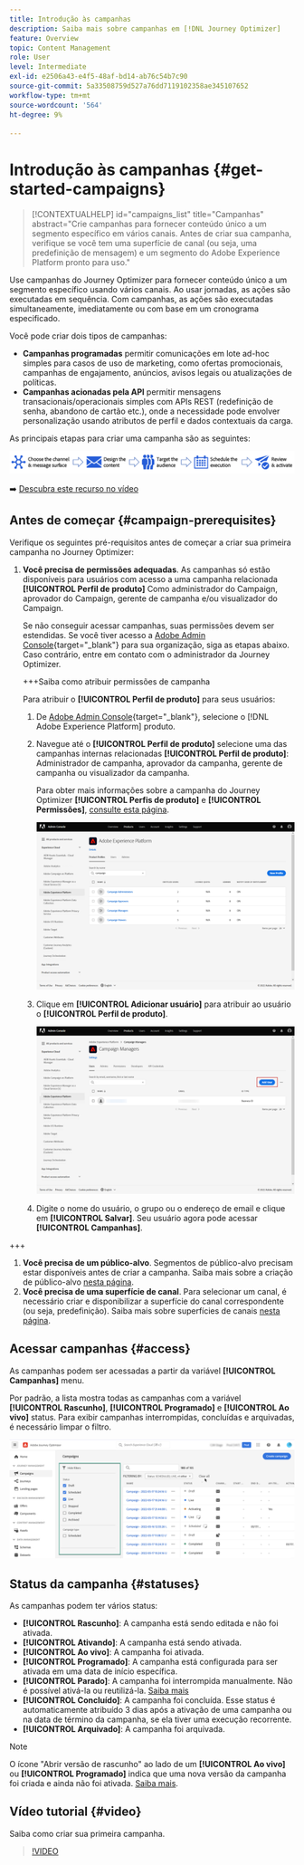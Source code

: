 ```yaml
---
title: Introdução às campanhas
description: Saiba mais sobre campanhas em [!DNL Journey Optimizer]
feature: Overview
topic: Content Management
role: User
level: Intermediate
exl-id: e2506a43-e4f5-48af-bd14-ab76c54b7c90
source-git-commit: 5a33508759d527a76dd7119102358ae345107652
workflow-type: tm+mt
source-wordcount: '564'
ht-degree: 9%

---
```


# Introdução às campanhas {#get-started-campaigns}

>[!CONTEXTUALHELP]
>id="campaigns_list"
>title="Campanhas"
>abstract="Crie campanhas para fornecer conteúdo único a um segmento específico em vários canais. Antes de criar sua campanha, verifique se você tem uma superfície de canal (ou seja, uma predefinição de mensagem) e um segmento do Adobe Experience Platform pronto para uso."

Use campanhas do Journey Optimizer para fornecer conteúdo único a um segmento específico usando vários canais. Ao usar jornadas, as ações são executadas em sequência. Com campanhas, as ações são executadas simultaneamente, imediatamente ou com base em um cronograma especificado.

Você pode criar dois tipos de campanhas:

* **Campanhas programadas** permitir comunicações em lote ad-hoc simples para casos de uso de marketing, como ofertas promocionais, campanhas de engajamento, anúncios, avisos legais ou atualizações de políticas.
* **Campanhas acionadas pela API** permitir mensagens transacionais/operacionais simples com APIs REST (redefinição de senha, abandono de cartão etc.), onde a necessidade pode envolver personalização usando atributos de perfil e dados contextuais da carga.

As principais etapas para criar uma campanha são as seguintes:

![](assets/create-campaign-process.png)

➡️ [Descubra este recurso no vídeo](#video)

## Antes de começar {#campaign-prerequisites}

Verifique os seguintes pré-requisitos antes de começar a criar sua primeira campanha no Journey Optimizer:

1. **Você precisa de permissões adequadas**. As campanhas só estão disponíveis para usuários com acesso a uma campanha relacionada **[!UICONTROL Perfil de produto]** Como administrador do Campaign, aprovador do Campaign, gerente de campanha e/ou visualizador do Campaign.

   Se não conseguir acessar campanhas, suas permissões devem ser estendidas. Se você tiver acesso a [Adobe Admin Console](https://adminconsole.adobe.com/){target=&quot;_blank&quot;} para sua organização, siga as etapas abaixo. Caso contrário, entre em contato com o administrador da Journey Optimizer.

   +++Saiba como atribuir permissões de campanha

   Para atribuir o **[!UICONTROL Perfil de produto]** para seus usuários:

   1. De [Adobe Admin Console](https://adminconsole.adobe.com/){target=&quot;_blank&quot;}, selecione o [!DNL Adobe Experience Platform] produto.

   1. Navegue até o **[!UICONTROL Perfil de produto]** selecione uma das campanhas internas relacionadas **[!UICONTROL Perfil de produto]**: Administrador de campanha, aprovador da campanha, gerente de campanha ou visualizador da campanha.

      Para obter mais informações sobre a campanha do Journey Optimizer **[!UICONTROL Perfis de produto]** e **[!UICONTROL Permissões]**, [consulte esta página](../administration/ootb-product-profiles.md).

      ![](assets/do-not-localize/admin_1.png)

   1. Clique em **[!UICONTROL Adicionar usuário]** para atribuir ao usuário o **[!UICONTROL Perfil de produto]**.

      ![](assets/do-not-localize/admin_2.png)

   1. Digite o nome do usuário, o grupo ou o endereço de email e clique em **[!UICONTROL Salvar]**.
   Seu usuário agora pode acessar **[!UICONTROL Campanhas]**.

+++

1. **Você precisa de um público-alvo**. Segmentos de público-alvo precisam estar disponíveis antes de criar a campanha. Saiba mais sobre a criação de público-alvo [nesta página](../segment/about-segments.md).
1. **Você precisa de uma superfície de canal**. Para selecionar um canal, é necessário criar e disponibilizar a superfície do canal correspondente (ou seja, predefinição). Saiba mais sobre superfícies de canais [nesta página](../configuration/channel-surfaces.md).

## Acessar campanhas {#access}

As campanhas podem ser acessadas a partir da variável **[!UICONTROL Campanhas]** menu.

Por padrão, a lista mostra todas as campanhas com a variável **[!UICONTROL Rascunho]**, **[!UICONTROL Programado]** e **[!UICONTROL Ao vivo]** status. Para exibir campanhas interrompidas, concluídas e arquivadas, é necessário limpar o filtro.

![](assets/create-campaign-list.png)

## Status da campanha {#statuses}

As campanhas podem ter vários status:

* **[!UICONTROL Rascunho]**: A campanha está sendo editada e não foi ativada.
* **[!UICONTROL Ativando]**: A campanha está sendo ativada.
* **[!UICONTROL Ao vivo]**: A campanha foi ativada.
* **[!UICONTROL Programado]**: A campanha está configurada para ser ativada em uma data de início específica.
* **[!UICONTROL Parado]**: A campanha foi interrompida manualmente. Não é possível ativá-la ou reutilizá-la. [Saiba mais](modify-stop-campaign.md#stop)
* **[!UICONTROL Concluído]**: A campanha foi concluída. Esse status é automaticamente atribuído 3 dias após a ativação de uma campanha ou na data de término da campanha, se ela tiver uma execução recorrente.
* **[!UICONTROL Arquivado]**: A campanha foi arquivada.

>[!NOTE]
>
>O ícone &quot;Abrir versão de rascunho&quot; ao lado de um **[!UICONTROL Ao vivo]** ou **[!UICONTROL Programado]** indica que uma nova versão da campanha foi criada e ainda não foi ativada. [Saiba mais](modify-stop-campaign.md#modify).

## Vídeo tutorial {#video}

Saiba como criar sua primeira campanha.

>[!VIDEO](https://video.tv.adobe.com/v/346680?quality=12)
